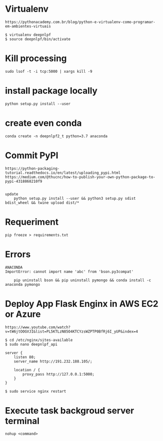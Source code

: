 # Virtualenv
    https://pythonacademy.com.br/blog/python-e-virtualenv-como-programar-em-ambientes-virtuais

    $ virtualenv deepnlpf
    $ source deepnlpf/bin/activate

# Kill processing

    sudo lsof -t -i tcp:5000 | xargs kill -9

# install package locally
    
    python setup.py install --user

# create even conda

    conda create -n deepnlpf2_t python=3.7 anaconda

# Commit PyPI

    https://python-packaging-tutorial.readthedocs.io/en/latest/uploading_pypi.html
    https://medium.com/@thucnc/how-to-publish-your-own-python-package-to-pypi-4318868210f9


    update
        python setup.py install --user && python3 setup.py sdist bdist_wheel && twine upload dist/*

# Requeriment

    pip freeze > requirements.txt


# Errors

    ANACONDA
    ImportError: cannot import name 'abc' from 'bson.py3compat'

        pip uninstall bson && pip uninstall pymongo && conda install -c anaconda pymongo 

# Deploy App Flask Enginx in AWS EC2 or Azure

    https://www.youtube.com/watch?v=tW6jtOOGVJI&list=PL5KTLzN85O4KTCYzsWZPTP0BfRj6I_yUP&index=4

    $ cd /etc/nginx/sites-available
    $ sudo nano deepnlpf_api

    server {
        listen 80;
        server_name http://191.232.188.105/;

        location / {
            proxy_pass http://127.0.0.1:5000;
        }
    }

    $ sudo service nginx restart


# Execute task backgroud server terminal

    nohup <command>